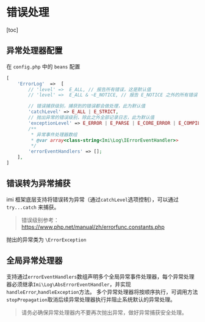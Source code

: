 # 错误处理

[toc]

## 异常处理器配置

在 `config.php` 中的 `beans` 配置

```php
[
    'ErrorLog'  =>  [
        // 'level' =>  E_ALL, // 报告所有错误，这是默认值
        // 'level' =>  E_ALL & ~E_NOTICE, // 报告 E_NOTICE 之外的所有错误

        // 错误捕获级别，捕获到的错误都会做处理，此为默认值
        'catchLevel' => E_ALL | E_STRICT,
        // 抛出异常的错误级别，除此之外全部记录日志，此为默认值
        'exceptionLevel' => E_ERROR | E_PARSE | E_CORE_ERROR | E_COMPILE_ERROR | E_USER_ERROR | E_RECOVERABLE_ERROR | E_WARNING | E_CORE_WARNING | E_COMPILE_WARNING | E_USER_WARNING,
        /**
         * 异常事件处理器数组
         * @var array<class-string<Imi\Log\IErrorEventHandler>>
         */
        'errorEventHandlers' => [];
    ],
]
```

## 错误转为异常捕获

imi 框架底层支持将错误转为异常（通过`catchLevel`选项控制），可以通过 `try...catch` 来捕获。

> 错误级别参考：<https://www.php.net/manual/zh/errorfunc.constants.php>

抛出的异常类为 `\ErrorException`

## 全局异常处理器

支持通过`errorEventHandlers`数组声明多个全局异常事件处理器，每个异常处理器必须继承`Imi\Log\AbsErrorEventHandler`，并实现`handleError`,`handleException`方法。
多个异常处理器将按顺序执行，可调用方法`stopPropagation`取消后续异常处理器执行并阻止系统默认的异常处理。

> 请务必确保异常处理器内不要再次抛出异常，做好异常捕获安全处理。
